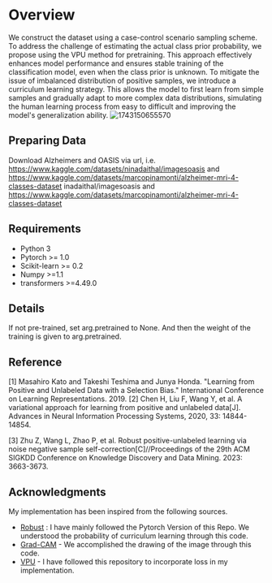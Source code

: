 # Overview  
We construct the dataset using a case-control scenario sampling scheme. To address the challenge of estimating the actual class prior probability, we propose using the VPU method for pretraining. This approach effectively enhances model performance and ensures stable training of the classification model, even when the class prior is unknown. To mitigate the issue of imbalanced distribution of positive samples, we introduce a curriculum learning strategy. This allows the model to first learn from simple samples and gradually adapt to more complex data distributions, simulating the human learning process from easy to difficult and improving the model's generalization ability.
![1743150655570](https://github.com/user-attachments/assets/342caad3-25e6-4d43-b2da-8998f67827ea)

## Preparing Data  
Download Alzheimers and OASIS via url, i.e. https://www.kaggle.com/datasets/ninadaithal/imagesoasis and https://www.kaggle.com/datasets/marcopinamonti/alzheimer-mri-4-classes-dataset
inadaithal/imagesoasis and https://www.kaggle.com/datasets/marcopinamonti/alzheimer-mri-4-classes-dataset



## Requirements   
* Python 3
* Pytorch >= 1.0
* Scikit-learn >= 0.2
* Numpy >=1.1   
* transformers >=4.49.0   

## Details   
If not pre-trained, set arg.pretrained to None. And then the weight of the training is given to arg.pretrained.
## Reference   
[1] Masahiro Kato and Takeshi Teshima and Junya Honda. "Learning from Positive and Unlabeled Data with a Selection Bias." International Conference on Learning Representations. 2019.
[2] Chen H, Liu F, Wang Y, et al. A variational approach for learning from positive and unlabeled data[J]. Advances in Neural Information Processing Systems, 2020, 33: 14844-14854.

[3] Zhu Z, Wang L, Zhao P, et al. Robust positive-unlabeled learning via noise negative sample self-correction[C]//Proceedings of the 29th ACM SIGKDD Conference on Knowledge Discovery and Data Mining. 2023: 3663-3673.

## Acknowledgments   
My implementation has been inspired from the following sources.

* [Robust](https://github.com/woriazzc/robust-pu) : I have mainly followed the Pytorch Version of this Repo. We understood the probability of curriculum learning through this code.
* [Grad-CAM](https://github.com/zhanghailan123/SVM_visualization/tree/main) - We accomplished the drawing of the image through this code.
* [VPU](https://github.com/HC-Feynman/vpu) - I have followed this repository to incorporate loss in my implementation.
